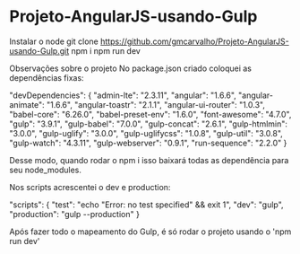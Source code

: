 # Projeto-AngularJS-usando-Gulp

Instalar o node
git clone https://github.com/gmcarvalho/Projeto-AngularJS-usando-Gulp.git
npm i
npm run dev

Observações sobre o projeto
No package.json criado coloquei as dependências fixas:

"devDependencies": {
    "admin-lte": "2.3.11",
    "angular": "1.6.6",
    "angular-animate": "1.6.6",
    "angular-toastr": "2.1.1",
    "angular-ui-router": "1.0.3",
    "babel-core": "6.26.0",
    "babel-preset-env": "1.6.0",
    "font-awesome": "4.7.0",
    "gulp": "3.9.1",
    "gulp-babel": "7.0.0",
    "gulp-concat": "2.6.1",
    "gulp-htmlmin": "3.0.0",
    "gulp-uglify": "3.0.0",
    "gulp-uglifycss": "1.0.8",
    "gulp-util": "3.0.8",
    "gulp-watch": "4.3.11",
    "gulp-webserver": "0.9.1",
    "run-sequence": "2.2.0"
 }
 
 Desse modo, quando rodar o npm i isso baixará todas as dependência para seu node_modules.
 
 Nos scripts acrescentei o dev e production:
 
 "scripts": {
    "test": "echo \"Error: no test specified\" && exit 1",
    "dev": "gulp",
    "production": "gulp --production"
  }
  
  Após fazer todo o mapeamento do Gulp, é só rodar o projeto usando o 'npm run dev'
  
  
 
  
  

